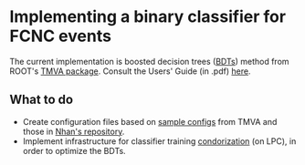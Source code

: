 # Implementing a binary classifier for FCNC events
The current implementation is boosted decision trees ([BDTs](https://homes.cs.washington.edu/~tqchen/data/pdf/BoostedTree.pdf "Introducton to Boosted Decison Trees")) method from ROOT's [TMVA package](http://tmva.sourceforge.net/ "TMVA on SourceForge"). Consult the Users' Guide (in .pdf) [here](http://tmva.sourceforge.net/docu/TMVAUsersGuide.pdf "TMVA Users' Guide").

## What to do
- Create configuration files based on [sample configs][1] from TMVA and those in [Nhan's repository][2].
- Implement infrastructure for classifier training [condorization][3] (on LPC), in order to optimize the BDTs. 

[1]: https://sourceforge.net/p/tmva/code/HEAD/tree/trunk/TMVA/macros/
[2]: https://github.com/nhanvtran/trackObservables/tree/master/analysis
[3]: http://uscms.org/uscms_at_work/physics/computing/setup/batch_systems.shtml#condor_1

